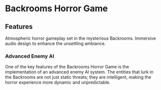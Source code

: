 <h1>Backrooms Horror Game</h1>

<h2>Features</h2>
<p>Atmospheric horror gameplay set in the mysterious Backrooms.
    Immersive audio design to enhance the unsettling ambiance.</p>

<h3>Advanced Enemy AI</h3>
<p>One of the key features of the Backrooms Horror Game is the implementation of an advanced enemy AI system.
  The entities that lurk in the Backrooms are not just static threats;
  they are intelligent, making the horror experience more dynamic and unpredictable.</p>
